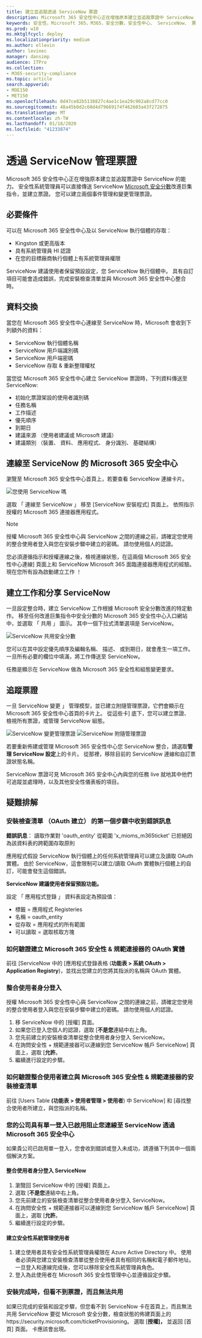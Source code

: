 ```yaml
---
title: 建立並追蹤透過 ServiceNow 票證
description: Microsoft 365 安全性中心正在增強原本建立並追蹤票證中 ServiceNow 的能力。 安全性系統管理員可以直接傳送 ServiceNow 安全分數建議，並建立票證。
keywords: 安全性，Microsoft 365，M365，安全分數，安全性中心、 ServiceNow、 票證，工作
ms.prod: w10
ms.mktglfcycl: deploy
ms.localizationpriority: medium
ms.author: ellevin
author: levinec
manager: dansimp
audience: ITPro
ms.collection:
- M365-security-compliance
ms.topic: article
search.appverid:
- MOE150
- MET150
ms.openlocfilehash: 0d47ce82b5138827c4ae1c1ea29c902a8cd77cc0
ms.sourcegitcommit: 48a45b0d2c60d4d79669174f462603a43f272875
ms.translationtype: MT
ms.contentlocale: zh-TW
ms.lasthandoff: 01/18/2020
ms.locfileid: "41233874"
---
```

# <a name="manage-tickets-through-servicenow"></a>透過 ServiceNow 管理票證

Microsoft 365 安全性中心正在增強原本建立並追蹤票證中 ServiceNow 的能力。 安全性系統管理員可以直接傳送 ServiceNow [Microsoft 安全分數](microsoft-secure-score.md)改進巨集指令，並建立票證。 您可以建立兩個事件管理和變更管理票證。

## <a name="prerequisites"></a>必要條件

可以在 Microsoft 365 安全性中心及以 ServiceNow 執行個體的存取：  

* Kingston 或更高版本
* 具有系統管理員 HI 認證
* 在您的目標廠商執行個體上有系統管理員權限

ServiceNow 建議使用者保留預設設定，您 ServiceNow 執行個體中。 具有自訂項目可能會造成錯誤，完成安裝檢查清單並與 Microsoft 365 安全性中心整合時。

## <a name="data-exchange"></a>資料交換

當您在 Microsoft 365 安全性中心連線至 ServiceNow 時，Microsoft 會收到下列額外的資料：

* ServiceNow 執行個體名稱
* ServiceNow 用戶端識別碼
* ServiceNow 用戶端密碼
* ServiceNow 存取 & 重新整理權杖

當您從 Microsoft 365 安全性中心建立 ServiceNow 票證時，下列資料傳送至 ServiceNow:

* 初始化票證架設的使用者識別碼
* 任務名稱
* 工作描述
* 優先順序
* 到期日
* 建議來源 （使用者建議或 Microsoft 建議）
* 建議類別 （裝置、 資料、 應用程式、 身分識別、 基礎結構）

## <a name="connect-microsoft-365-security-center-to-servicenow"></a>連線至 ServiceNow 的 Microsoft 365 安全中心

瀏覽至 Microsoft 365 安全性中心首頁上，若要查看 ServiceNow 連線卡片。

![您使用 ServiceNow 嗎](../images/do-you-use-servicenow-250.png)

選取 「 連線至 ServiceNow 」 移至 [ServiceNow 安裝程式] 頁面上。 依照指示授權的 Microsoft 365 連接器應用程式。

> [!NOTE]
> 授權 Microsoft 365 安全性中心與 ServiceNow 之間的連線之前，請確定您使用的整合使用者登入與您在安裝步驟中建立的密碼。 請勿使用個人的認證。

您必須遵循指示和授權連線之後，檢視連線狀態，在這兩個 Microsoft 365 安全性中心連線] 頁面上和 ServiceNow Microsoft 365 面臨連接器應用程式的經驗。 現在您所有設為啟動建立工作 ！

## <a name="create-a-task-and-share-it-to-servicenow"></a>建立工作和分享 ServiceNow

一旦設定整合時，建立 ServiceNow 工作根據 Microsoft 安全分數改進的特定動作。 移至任何改進巨集指令中安全分數的 Microsoft 365 安全性中心入口網站中，並選取 「 共用 」 圖示。 其中一個下拉式清單選項是 ServiceNow。

![ServiceNow 共用安全分數](../images/servicenow-share.png)

您可以在其中設定優先順序及編輯名稱、 描述、 或到期日，就會產生一項工作。 一旦所有必要的欄位中填滿，將工作傳送至 ServiceNow。

任務是顯示在 ServiceNow 做為 Microsoft 365 安全性和組態變更要求。

## <a name="track-tickets"></a>追蹤票證

一旦 ServiceNow 變更 」 管理模型，並已建立附隨管理票證，它們會顯示在 Microsoft 365 安全性中心首頁的卡片上。 從這些卡] 底下，您可以建立票證、 檢視所有票證，或管理 ServiceNow 組態。

![ServiceNow 變更管理票證](../images/change-management-375.png)  ![ServiceNow 附隨管理票證](../images/incident-management-375.png)

若要重新佈建或管理 Microsoft 365 安全性中心您 ServiceNow 整合，請選取**管理 ServiceNow 設定**上的卡片。 從那裡，移除目前的 ServiceNow 連線和自訂票證狀態名稱。

ServiceNow 票證可見 Microsoft 365 安全中心內與您的任務 live 就地其中他們可追蹤並處理時，以及其他安全性儀表板的項目。

## <a name="troubleshooting"></a>疑難排解

### <a name="you-receive-an-error-in-the-first-step-of-the-installation-checklist-oauth-creation"></a>安裝檢查清單 （OAuth 建立） 的第一個步驟中收到錯誤訊息

**錯誤訊息**： 讀取作業對 'oauth_entity' 從範圍 'x_mioms_m365ticket' 已拒絕因為該資料表的跨範圍存取原則

應用程式假設 ServiceNow 執行個體上的任何系統管理員可以建立及讀取 OAuth 實體。 由於 ServiceNow，這會限制可以建立/讀取 OAuth 實體執行個體上的自訂，可能會發生這個錯誤。

**ServiceNow 建議使用者保留預設功能。**

設定 「 應用程式登錄 」 資料表設定為預設值：

* 標籤 = 應用程式 Registeries
* 名稱 = oauth_entity
* 從存取 = 應用程式的所有範圍
* 可以讀取 = 選取核取方塊

### <a name="how-to-validate-the-oauth-entity-created-for-microsoft-365-security--compliance-connector"></a>如何驗證建立 Microsoft 365 安全性 & 規範連接器的 OAuth 實體

前往 [ServiceNow 中的 [應用程式登錄表格 (**功能表 > 系統 OAuth > Application Registry**)，並找出您建立的您將其指派的名稱與 OAuth 實體。

### <a name="logging-in-as-the-integration-user"></a>整合使用者身分登入

授權 Microsoft 365 安全性中心與 ServiceNow 之間的連線之前，請確定您使用的整合使用者登入與您在安裝步驟中建立的密碼。 請勿使用個人的認證。

1. 移 ServiceNow 中的 [授權] 頁面。
2. 如果您已登入您個人的認證，選取 [**不是您**連結中右上角。
3. 您先前建立的安裝檢查清單從整合使用者身分登入 ServiceNow。  
4. 在詢問安全性 + 規範連接器可以連線到您 ServiceNow 帳戶 ServiceNow] 頁面上，選取 [**允許**。
5. 繼續進行設定的步驟。

### <a name="how-to-validate-the-integration-user-created-with-the-installation-checklist-for-microsoft-365-security--compliance-connector"></a>如何驗證整合使用者建立與 Microsoft 365 安全性 & 規範連接器的安裝檢查清單

前往 [Users Table **(功能表 > 使用者管理 > 使用者**) 中 ServiceNow] 和 [尋找整合使用者所建立，與您指派的名稱。

### <a name="your-company-has-single-sign-on-enabled-which-prevents-you-from-connecting-to-servicenow-through-the-microsoft-365-security-center"></a>您的公司具有單一登入已啟用阻止您連線至 ServiceNow 透過 Microsoft 365 安全中心

如果貴公司已啟用單一登入，您會收到錯誤或登入未成功，請遵循下列其中一個兩個解決方案。

#### <a name="log-into-servicenow-as-the-integration-user"></a>整合使用者身分登入 ServiceNow

1. 瀏覽回 ServiceNow 中的 [授權] 頁面上。
2. 選取 [**不是您**連結中右上角。
3. 您先前建立的安裝檢查清單從整合使用者身分登入 ServiceNow。  
4. 在詢問安全性 + 規範連接器可以連線到您 ServiceNow 帳戶 ServiceNow] 頁面上，選取 [**允許**。
5. 繼續進行設定的步驟。

#### <a name="create-a-security-admin-user"></a>建立安全性系統管理使用者

1. 建立使用者具有安全性系統管理員權限在 Azure Active Directory 中。 使用者必須與您建立安裝檢查清單從整合使用者具有相同的名稱和電子郵件地址。 一旦登入和連線完成後，您可以移除安全性系統管理員角色。
2. 登入為此使用者在 Microsoft 365 安全性管理中心並遵循設定步驟。

### <a name="installation-is-complete-but-dont-see-tickets-and-cant-share"></a>安裝完成時，但看不到票證，而且無法共用

如果已完成的安裝和設定步驟，但您看不到 ServiceNow 卡在首頁上，而且無法共用 ServiceNow 要從 Microsoft 安全分數，檢查狀態的佈建頁面上的https://security.microsoft.com/ticketProvisioning。 選取 [**授權]，** 並返回 [首頁] 頁面。 卡應該會出現。

